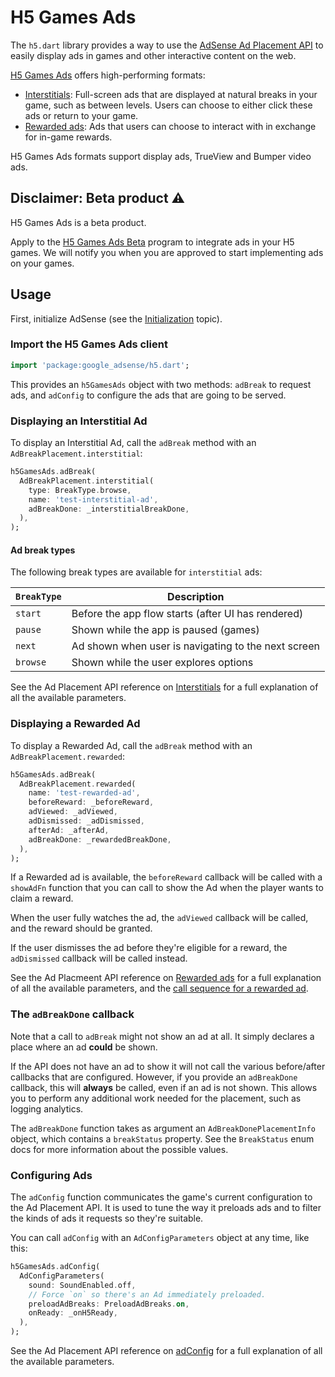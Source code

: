 # H5 Games Ads

The `h5.dart` library provides a way to use the
[AdSense Ad Placement API](https://developers.google.com/ad-placement)
to easily display ads in games and other interactive content on the web.

[H5 Games Ads](https://adsense.google.com/start/h5-games-ads/)
offers high-performing formats:

* [Interstitials](https://developers.google.com/ad-placement/apis#interstitials):
  Full-screen ads that are displayed at natural breaks in your game,
  such as between levels. Users can choose to either click these ads or return
  to your game.
* [Rewarded ads](https://developers.google.com/ad-placement/apis#rewarded_ads):
  Ads that users can choose to interact with in exchange for in-game rewards.

H5 Games Ads formats support display ads, TrueView and Bumper video ads.

## Disclaimer: Beta product ⚠️
H5 Games Ads is a beta product.

Apply to the [H5 Games Ads Beta](https://adsense.google.com/start/h5-beta/)
program to integrate ads in your H5 games. We will notify you when you are
approved to start implementing ads on your games.

## Usage

First, initialize AdSense (see the
[Initialization](https://pub.dev/documentation/google_adsense/latest/topics/Initialization-topic.html)
topic).

### Import the H5 Games Ads client

<?code-excerpt "example/lib/h5.dart (import-h5)"?>
```dart
import 'package:google_adsense/h5.dart';
```

This provides an `h5GamesAds` object with two methods: `adBreak` to request ads,
and `adConfig` to configure the ads that are going to be served.

### Displaying an Interstitial Ad

To display an Interstitial Ad, call the `adBreak` method with an
`AdBreakPlacement.interstitial`:

<?code-excerpt "example/lib/h5.dart (interstitial)"?>
```dart
h5GamesAds.adBreak(
  AdBreakPlacement.interstitial(
    type: BreakType.browse,
    name: 'test-interstitial-ad',
    adBreakDone: _interstitialBreakDone,
  ),
);
```

#### Ad break types

The following break types are available for `interstitial` ads:


| `BreakType` | Description |
|-------------|-------------|
| `start`     | Before the app flow starts (after UI has rendered) |
| `pause`     | Shown while the app is paused (games) |
| `next`      | Ad shown when user is navigating to the next screen |
| `browse`    | Shown while the user explores options |

See the Ad Placement API reference on
[Interstitials](https://developers.google.com/ad-placement/apis#interstitials)
for a full explanation of all the available parameters.

### Displaying a Rewarded Ad

To display a Rewarded Ad, call the `adBreak` method with an
`AdBreakPlacement.rewarded`:

<?code-excerpt "example/lib/h5.dart (rewarded)"?>
```dart
h5GamesAds.adBreak(
  AdBreakPlacement.rewarded(
    name: 'test-rewarded-ad',
    beforeReward: _beforeReward,
    adViewed: _adViewed,
    adDismissed: _adDismissed,
    afterAd: _afterAd,
    adBreakDone: _rewardedBreakDone,
  ),
);
```

If a Rewarded ad is available, the `beforeReward` callback will be called with a
`showAdFn` function that you can call to show the Ad when the player wants to
claim a reward.

When the user fully watches the ad, the `adViewed` callback will be called, and
the reward should be granted.

If the user dismisses the ad before they're eligible for a reward, the
`adDismissed` callback will be called instead.

See the Ad Placmeent API reference on
[Rewarded ads](https://developers.google.com/ad-placement/apis#rewarded_ads)
for a full explanation of all the available parameters, and the
[call sequence for a rewarded ad](https://developers.google.com/ad-placement/apis#call_sequence_for_a_rewarded_ad).

### The `adBreakDone` callback

Note that a call to `adBreak` might not show an ad at all. It simply declares a
place where an ad **could** be shown.

If the API does not have an ad to show it will not call the various before/after
callbacks that are configured. However, if you provide an `adBreakDone` callback,
this will **always** be called, even if an ad is not shown. This allows you to
perform any additional work needed for the placement, such as logging analytics.

The `adBreakDone` function takes as argument an `AdBreakDonePlacementInfo` object,
which contains a `breakStatus` property. See the `BreakStatus` enum docs for
more information about the possible values.

### Configuring Ads

The `adConfig` function communicates the game's current configuration to the Ad
Placement API. It is used to tune the way it preloads ads and to filter the kinds
of ads it requests so they're suitable.

You can call `adConfig` with an `AdConfigParameters` object at any time, like
this:

<?code-excerpt "example/lib/h5.dart (adConfig)"?>
```dart
h5GamesAds.adConfig(
  AdConfigParameters(
    sound: SoundEnabled.off,
    // Force `on` so there's an Ad immediately preloaded.
    preloadAdBreaks: PreloadAdBreaks.on,
    onReady: _onH5Ready,
  ),
);
```

See the Ad Placement API reference on
[adConfig](https://developers.google.com/ad-placement/apis/adconfig)
for a full explanation of all the available parameters.
